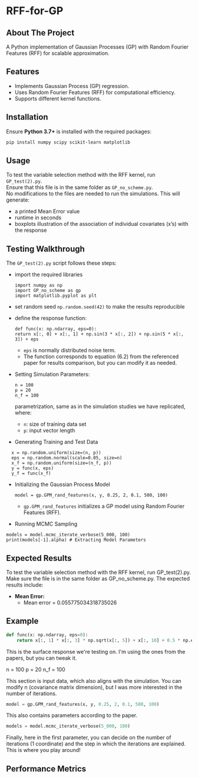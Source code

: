 # RFF-for-GP  

## About The Project  
A Python implementation of Gaussian Processes (GP) with Random Fourier Features (RFF) for scalable approximation.  

## Features  
- Implements Gaussian Process (GP) regression.  
- Uses Random Fourier Features (RFF) for computational efficiency.  
- Supports different kernel functions.

## Installation  
Ensure **Python 3.7+** is installed with the required packages:  
```bash
pip install numpy scipy scikit-learn matplotlib
```

## Usage
To test the variable selection method with the RFF kernel, run `GP_test(2).py`.  
Ensure that this file is in the same folder as `GP_no_scheme.py`.  
No modifications to the files are needed to run the simulations. 
This will generate:
- a printed Mean Error value
- runtime in seconds
- boxplots illustration of the association of individual covariates (x’s) with the response

## Testing Walkthrough 
The `GP_test(2).py` script follows these steps:
- import the required libraries
  ```
  import numpy as np
  import GP_no_scheme as gp
  import matplotlib.pyplot as plt
  ```
  
- set random seed `np.random.seed(42)` to make the results reproducible
- define the response function:
  ```
  def func(x: np.ndarray, eps=0):
  return x[:, 0] + x[:, 1] + np.sin(3 * x[:, 2]) + np.sin(5 * x[:, 3]) + eps
  ```
  - `eps` is normally distributed noise term.
  - The function corresponds to equation (6.2) from the referenced paper for results comparison, but you can modify it as needed.
- Setting Simulation Parameters:
  ```
  n = 100     
  p = 20      
  n_f = 100   
  ```
  parametrization, same as in the simulation studies we have replicated, where:
   - `n`: size of training data set
   - `p`: input vector length
 
-  Generating Training and Test Data
  ```
    x = np.random.uniform(size=(n, p))  
    eps = np.random.normal(scale=0.05, size=n)  
    x_f = np.random.uniform(size=(n_f, p))
    y = func(x, eps)
    y_f = func(x_f)
  ```
- Initializing the Gaussian Process Model
  ```
  model = gp.GPM_rand_features(x, y, 0.25, 2, 0.1, 500, 100)
  ```
  - `gp.GPM_rand_features` initializes a GP model using Random Fourier Features (RFF).
    
-  Running MCMC Sampling
  ```
  models = model.mcmc_iterate_verbose(5_000, 100)
  print(models[-1].alpha) # Extracting Model Parameters
  ```

 
## Expected Results
To test the variable selection method with the RFF kernel, run GP_test(2).py. Make sure the file is in the same folder as GP_no_scheme.py.
The expected results include:
- **Mean Error:**
    -  Mean error = 0.055775034318735026




## Example  
```python
def func(x: np.ndarray, eps=0):
    return x[:, 1] * x[:, 3] * np.sqrt(x[:, 5]) + x[:, 10] + 0.5 * np.exp(x[:, 11]) + eps
```
This is the surface response we're testing on. I'm using the ones from the papers, but you can tweak it.

n = 100
p = 20
n_f = 100

This section is input data, which also aligns with the simulation. You can modify n (covariance matrix dimension), but I was more interested in the number of iterations.


```python
model = gp.GPM_rand_features(x, y, 0.25, 2, 0.1, 500, 100)
```

This also contains parameters according to the paper.

```python
models = model.mcmc_iterate_verbose(5_000, 100)
```

Finally, here in the first parameter, you can decide on the number of iterations (1 coordinate) and the step in which the iterations are explained. This is where you play around!
## Performance Metrics
